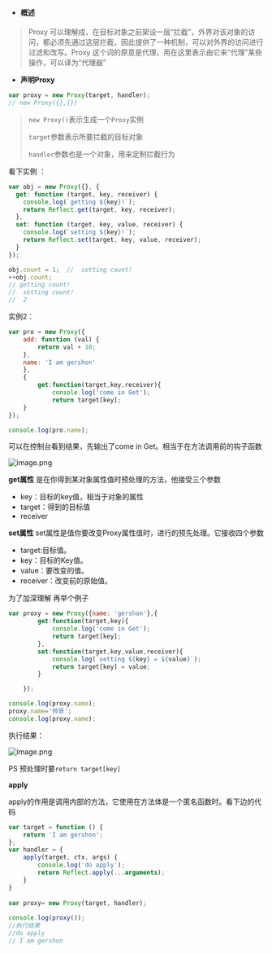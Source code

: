 * #### 概述

> Proxy 可以理解成，在目标对象之前架设一层“拦截”，外界对该对象的访问，都必须先通过这层拦截，因此提供了一种机制，可以对外界的访问进行过滤和改写。Proxy 这个词的原意是代理，用在这里表示由它来“代理”某些操作，可以译为“代理器”

* **声明Proxy**

```js
var proxy = new Proxy(target, handler); 
// new Proxy({},{})
```

> `new Proxy()`表示生成一个`Proxy`实例
>
> `target`参数表示所要拦截的目标对象
>
> `handler`参数也是一个对象，用来定制拦截行为

看下实例 ：

```js
var obj = new Proxy({}, {
  get: function (target, key, receiver) {
    console.log(`getting ${key}!`);
    return Reflect.get(target, key, receiver);
  },
  set: function (target, key, value, receiver) {
    console.log(`setting ${key}!`);
    return Reflect.set(target, key, value, receiver);
  }
});

obj.count = 1;  //  setting count!
++obj.count; 
// getting count!
//  setting count!
//  2
```

实例2：

```js
var pro = new Proxy({
    add: function (val) {
        return val + 10;
    },
    name: 'I am gershon'
    },
    {
        get:function(target,key,receiver){
            console.log('come in Get');
            return target[key];
    }
});

console.log(pro.name);
```

可以在控制台看到结果，先输出了come in Get。相当于在方法调用前的钩子函数

![image.png](https://upload-images.jianshu.io/upload_images/8677726-703e592eead13a04.png?imageMogr2/auto-orient/strip|imageView2/2/w/1240)

**get属性** 是在你得到某对象属性值时预处理的方法，他接受三个参数

* key：目标的key值，相当于对象的属性
* target：得到的目标值
* receiver

**set属性** set属性是值你要改变Proxy属性值时，进行的预先处理。它接收四个参数

* target:目标值。
* key：目标的Key值。
* value：要改变的值。
* receiver：改变前的原始值。

为了加深理解 再举个例子

```js
var proxy = new Proxy({name: 'gershon'},{
        get:function(target,key){
            console.log('come in Get');
            return target[key];
        },
        set:function(target,key,value,receiver){
            console.log(`setting ${key} = ${value}`);
            return target[key] = value;
        }

    });

console.log(proxy.name);
proxy.name='帅哥';
console.log(proxy.name);
```

执行结果：

![image.png](https://upload-images.jianshu.io/upload_images/8677726-42ec1c3f6e2a1770.png?imageMogr2/auto-orient/strip|imageView2/2/w/1240)

PS 预处理时要`return target[key]`

**apply**

apply的作用是调用内部的方法，它使用在方法体是一个匿名函数时。看下边的代码

```js
var target = function () {
    return 'I am gershon';
};
var handler = {
    apply(target, ctx, args) {
        console.log('do apply');
        return Reflect.apply(...arguments);
    }
}
 
var proxy= new Proxy(target, handler);
 
console.log(proxy());
//执行结果 
//do apply
// I am gershon
```



